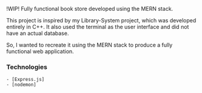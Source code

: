 !WIP! Fully functional book store developed using the MERN stack.

This project is inspired by my Library-System project, which was developed entirely in C++. It also used the terminal as the user interface and did not have an actual database.

So, I wanted to recreate it using the MERN stack to produce a fully functional web application.

### Technologies

```
- [Express.js]
- [nodemon]
```